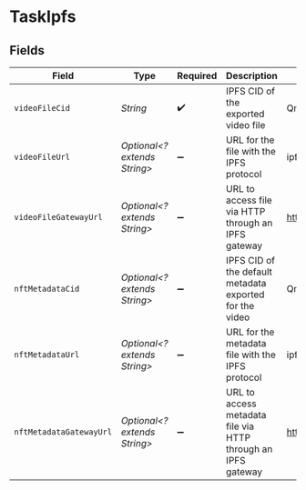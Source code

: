 # TaskIpfs


## Fields

| Field                                                         | Type                                                          | Required                                                      | Description                                                   | Example                                                       |
| ------------------------------------------------------------- | ------------------------------------------------------------- | ------------------------------------------------------------- | ------------------------------------------------------------- | ------------------------------------------------------------- |
| `videoFileCid`                                                | *String*                                                      | :heavy_check_mark:                                            | IPFS CID of the exported video file                           | Qmabc123xyz341                                                |
| `videoFileUrl`                                                | *Optional<? extends String>*                                  | :heavy_minus_sign:                                            | URL for the file with the IPFS protocol                       | ipfs://Qmabc123xyz341                                         |
| `videoFileGatewayUrl`                                         | *Optional<? extends String>*                                  | :heavy_minus_sign:                                            | URL to access file via HTTP through an IPFS gateway           | https://gateway.ipfs.io/ipfs/Qmabc123xyz341                   |
| `nftMetadataCid`                                              | *Optional<? extends String>*                                  | :heavy_minus_sign:                                            | IPFS CID of the default metadata exported for the video       | Qmabc123xyz341                                                |
| `nftMetadataUrl`                                              | *Optional<? extends String>*                                  | :heavy_minus_sign:                                            | URL for the metadata file with the IPFS protocol              | ipfs://Qmabc123xyz341                                         |
| `nftMetadataGatewayUrl`                                       | *Optional<? extends String>*                                  | :heavy_minus_sign:                                            | URL to access metadata file via HTTP through an IPFS<br/>gateway<br/> | https://gateway.ipfs.io/ipfs/Qmabc123xyz341                   |